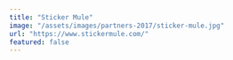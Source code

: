 ```yaml
---
title: "Sticker Mule"
image: "/assets/images/partners-2017/sticker-mule.jpg"
url: "https://www.stickermule.com/"
featured: false
---
```

